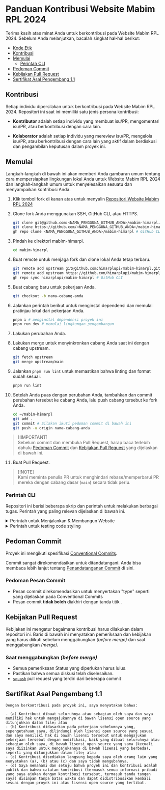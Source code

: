 # Panduan Kontribusi Website Mabim RPL 2024

Terima kasih atas minat Anda untuk berkontribusi pada Website Mabim RPL 2024. Sebelum Anda melanjutkan, bacalah singkat hal-hal berikut:

- [Kode Etik](https://github.com/himarplupi/mabim-himarpl/blob/main/CODE_OF_CONDUCT.md)
- [Kontribusi](#kontribusi)
- [Memulai](#memulai)
  - [Perintah CLI](#perintah-cli)
- [Pedoman Commit](#pedoman-commit)
- [Kebijakan Pull Request](#kebijakan-pull-request)
- [Sertifikat Asal Pengembang 1.1](#sertifikat-asal-pengembang-11)

## Kontribusi

Setiap individu dipersilakan untuk berkontribusi pada Website Mabim RPL 2024. Repositori ini saat ini memiliki satu jenis persona kontribusi:

- **Kontributor** adalah setiap individu yang membuat isu/PR, mengomentari isu/PR, atau berkontribusi dengan cara lain.

- **Kolaborator** adalah setiap individu yang mereview isu/PR, mengelola isu/PR, atau berkontribusi dengan cara lain yang aktif dalam berdiskusi dan pengambilan keputusan dalam proyek ini.

## Memulai

Langkah-langkah di bawah ini akan memberi Anda gambaran umum tentang cara mempersiapkan lingkungan lokal Anda untuk Website Mabim RPL 2024 dan langkah-langkah umum untuk menyelesaikan sesuatu dan menyampaikan kontribusi Anda.

1. Klik tombol fork di kanan atas untuk menyalin [Repositori Website Mabim RPL 2024](https://github.com/himarplupi/mabim-himarpl/fork)

2. Clone fork Anda menggunakan SSH, GitHub CLI, atau HTTPS.

   ```bash
   git clone git@github.com:<NAMA_PENGGUNA_GITHUB_ANDA>/mabim-himarpl.git # SSH
   git clone https://github.com/<NAMA_PENGGUNA_GITHUB_ANDA>/mabim-himarpl.git # HTTPS
   gh repo clone <NAMA_PENGGUNA_GITHUB_ANDA>/mabim-himarpl # GitHub CLI
   ```

3. Pindah ke direktori mabim-himarpl.

   ```bash
   cd mabim-himarpl
   ```

4. Buat remote untuk menjaga fork dan clone lokal Anda tetap terbaru.

   ```bash
   git remote add upstream git@github.com:himarplupi/mabim-himarpl.git # SSH
   git remote add upstream https://github.com/himarplupi/mabim-himarpl.git # HTTPS
   gh repo sync himarplupi/mabim-himarpl # GitHub CLI
   ```

5. Buat cabang baru untuk pekerjaan Anda.

   ```bash
   git checkout -b nama-cabang-anda
   ```

6. Jalankan perintah berikut untuk menginstal dependensi dan memulai pratinjau lokal dari pekerjaan Anda.

   ```bash
   pnpm i # menginstal dependensi proyek ini
   pnpm run dev # memulai lingkungan pengembangan
   ```

7. Lakukan perubahan Anda.

8. Lakukan merge untuk menyinkronkan cabang Anda saat ini dengan cabang upstream.

   ```bash
   git fetch upstream
   git merge upstream/main
   ```

9. Jalankan `pnpm run lint` untuk memastikan bahwa linting dan format sudah sesuai.

   ```bash
   pnpm run lint
   ```

10. Setelah Anda puas dengan perubahan Anda, tambahkan dan commit perubahan tersebut ke cabang Anda, lalu push cabang tersebut ke fork Anda.

    ```bash
    cd ~/mabim-himarpl
    git add .
    git commit # Silakan ikuti pedoman commit di bawah ini
    git push -u origin nama-cabang-anda
    ```

> [!IMPORTANT]\
> Sebelum commit dan membuka Pull Request, harap baca terlebih dahulu [Pedoman Commit](#pedoman-commit) dan [Kebijakan Pull Request](#kebijakan-pull-request) yang dijelaskan di bawah ini.

11. Buat Pull Request.

> [!NOTE]\
> Kami meminta penulis PR untuk menghindari rebase/memperbarui PR mereka dengan cabang dasar (`main`) secara tidak perlu.

### Perintah CLI

Repositori ini berisi beberapa skrip dan perintah untuk melakukan berbagai tugas. Perintah yang paling relevan dijelaskan di bawah ini.

<details>
  <summary>Perintah untuk Menjalankan & Membangun Website</summary>

- `pnpm run dev` menjalankan Server Pengembangan Lokal Next.js, mendengarkan secara default di `http://localhost:3000/`.
- `pnpm run build` membangun Aplikasi dalam mode Produksi. Outputnya secara default berada di dalam folder `.next`.
  - Ini digunakan untuk Blog HIMARPL Vercel Deployments (Pratinjau & Produksi)
- `pnpm run start` memulai server web yang menjalankan konten yang dibangun dari `pnpm run build`

</details>

<details>
  <summary>Perintah untuk testing code styling</summary>

- `pnpm run lint` menjalankan linter untuk semua file.

</details>

## Pedoman Commit

Proyek ini mengikuti spesifikasi [Conventional Commits][].

Commit sangat direkomendasikan untuk ditandatangani. Anda bisa membaca lebih lanjut tentang [Penandatanganan Commit][] di sini.

### Pedoman Pesan Commit

- Pesan commit direkomendasikan untuk menyertakan "type" seperti yang dijelaskan pada Conventional Commits
- Pesan commit **tidak boleh** diakhiri dengan tanda titik `.`

## Kebijakan Pull Request

Kebijakan ini mengatur bagaimana kontribusi harus dilakukan dalam repositori ini. Baris di bawah ini menyatakan pemeriksaan dan kebijakan yang harus diikuti sebelum menggabungkan _(before merge)_ dan saat menggabungkan _(merge)_.

### Saat menggabungkan _(before merge)_

- Semua pemeriksaan Status yang diperlukan harus lulus.
- Pastikan bahwa semua diskusi telah diselesaikan.
- [`squash`][] pull request yang terdiri dari beberapa commit

## Sertifikat Asal Pengembang 1.1

```
Dengan berkontribusi pada proyek ini, saya menyatakan bahwa:

- (a) Kontribusi dibuat seluruhnya atau sebagian oleh saya dan saya memiliki hak untuk mengajukannya di bawah lisensi open source yang ditunjukkan dalam file; atau
- (b) Kontribusi didasarkan pada pekerjaan sebelumnya yang, sepengetahuan saya, dilindungi oleh lisensi open source yang sesuai dan saya memiliki hak di bawah lisensi tersebut untuk mengajukan pekerjaan tersebut dengan modifikasi, baik yang dibuat seluruhnya atau sebagian oleh saya, di bawah lisensi open source yang sama (kecuali saya diizinkan untuk mengajukannya di bawah lisensi yang berbeda), seperti yang ditunjukkan dalam file; atau
- (c) Kontribusi disediakan langsung kepada saya oleh orang lain yang menyatakan (a), (b) atau (c) dan saya tidak mengubahnya.
- (d) Saya memahami dan setuju bahwa proyek ini dan kontribusi adalah publik dan bahwa catatan kontribusi (termasuk semua informasi pribadi yang saya ajukan dengan kontribusi tersebut, termasuk tanda tangan saya) disimpan tanpa batas waktu dan dapat didistribusikan kembali sesuai dengan proyek ini atau lisensi open source yang terlibat.
```

[`squash`]: https://help.github.com/en/articles/about-pull-request-merges#squash-and-merge-your-pull-request-commits
[Conventional Commits]: https://www.conventionalcommits.org/
[Penandatanganan Commit]: https://docs.github.com/en/authentication/managing-commit-signature-verification/signing-commits
